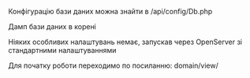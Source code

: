 Конфігурацію бази даних можна знайти в /api/config/Db.php

Дамп бази даних в корені

Ніяких особливих налаштувань немає, запускав через OpenServer зі стандартними налаштуваннями

Для початку роботи переходимо по посиланню: domain/view/